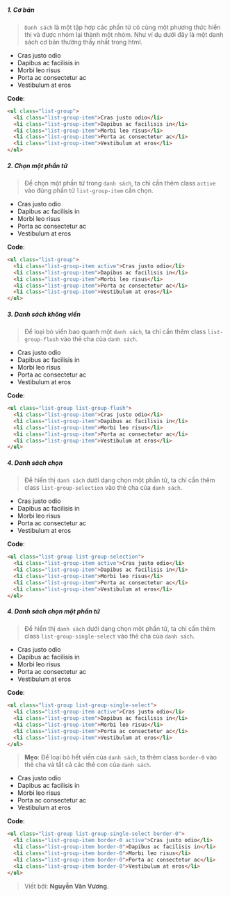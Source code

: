 ##### 1. Cơ bản
> `Danh sách` là một tập hợp các phần tử có cùng một phương thức hiển thị và được nhóm lại thành một nhóm. Như ví dụ dưới đây là một danh sách cơ bản thường thấy nhất trong html.

<ul class="list-group mb-2">
  <li class="list-group-item">Cras justo odio</li>
  <li class="list-group-item">Dapibus ac facilisis in</li>
  <li class="list-group-item">Morbi leo risus</li>
  <li class="list-group-item">Porta ac consectetur ac</li>
  <li class="list-group-item">Vestibulum at eros</li>
</ul>

**Code**:
```html
<ul class="list-group">
  <li class="list-group-item">Cras justo odio</li>
  <li class="list-group-item">Dapibus ac facilisis in</li>
  <li class="list-group-item">Morbi leo risus</li>
  <li class="list-group-item">Porta ac consectetur ac</li>
  <li class="list-group-item">Vestibulum at eros</li>
</ul>
```
##### 2. Chọn một phần tử
> Để chọn một phần tử trong `danh sách`, ta chỉ cần thêm class `active` vào đúng phần tử `list-group-item` cần chọn.
<ul class="list-group mb-2">
  <li class="list-group-item active">Cras justo odio</li>
  <li class="list-group-item">Dapibus ac facilisis in</li>
  <li class="list-group-item">Morbi leo risus</li>
  <li class="list-group-item">Porta ac consectetur ac</li>
  <li class="list-group-item">Vestibulum at eros</li>
</ul>

**Code**:
```html
<ul class="list-group">
  <li class="list-group-item active">Cras justo odio</li>
  <li class="list-group-item">Dapibus ac facilisis in</li>
  <li class="list-group-item">Morbi leo risus</li>
  <li class="list-group-item">Porta ac consectetur ac</li>
  <li class="list-group-item">Vestibulum at eros</li>
</ul>
```
##### 3. Danh sách không viền
> Để loại bỏ viền bao quanh một `danh sách`, ta chỉ cần thêm class `list-group-flush` vào thẻ cha của `danh sách`.
<ul class="list-group list-group-flush mb-2">
  <li class="list-group-item">Cras justo odio</li>
  <li class="list-group-item">Dapibus ac facilisis in</li>
  <li class="list-group-item">Morbi leo risus</li>
  <li class="list-group-item">Porta ac consectetur ac</li>
  <li class="list-group-item">Vestibulum at eros</li>
</ul>

**Code**:
```html
<ul class="list-group list-group-flush">
  <li class="list-group-item">Cras justo odio</li>
  <li class="list-group-item">Dapibus ac facilisis in</li>
  <li class="list-group-item">Morbi leo risus</li>
  <li class="list-group-item">Porta ac consectetur ac</li>
  <li class="list-group-item">Vestibulum at eros</li>
</ul>
```
##### 4. Danh sách chọn
> Để hiển thị `danh sách` dưới dạng chọn một phần tử, ta chỉ cần thêm class `list-group-selection` vào thẻ cha của `danh sách`.
<ul class="list-group list-group-selection mb-2">
  <li class="list-group-item active">Cras justo odio</li>
  <li class="list-group-item">Dapibus ac facilisis in</li>
  <li class="list-group-item">Morbi leo risus</li>
  <li class="list-group-item">Porta ac consectetur ac</li>
  <li class="list-group-item">Vestibulum at eros</li>
</ul>

**Code**:
```html
<ul class="list-group list-group-selection">
  <li class="list-group-item active">Cras justo odio</li>
  <li class="list-group-item">Dapibus ac facilisis in</li>
  <li class="list-group-item">Morbi leo risus</li>
  <li class="list-group-item">Porta ac consectetur ac</li>
  <li class="list-group-item">Vestibulum at eros</li>
</ul>
```
##### 4. Danh sách chọn một phần tử
> Để hiển thị `danh sách` dưới dạng chọn một phần tử, ta chỉ cần thêm class `list-group-single-select` vào thẻ cha của `danh sách`.
<ul class="list-group list-group-single-select mb-2">
  <li class="list-group-item active">Cras justo odio</li>
  <li class="list-group-item">Dapibus ac facilisis in</li>
  <li class="list-group-item">Morbi leo risus</li>
  <li class="list-group-item">Porta ac consectetur ac</li>
  <li class="list-group-item">Vestibulum at eros</li>
</ul>

**Code**:
```html
<ul class="list-group list-group-single-select">
  <li class="list-group-item active">Cras justo odio</li>
  <li class="list-group-item">Dapibus ac facilisis in</li>
  <li class="list-group-item">Morbi leo risus</li>
  <li class="list-group-item">Porta ac consectetur ac</li>
  <li class="list-group-item">Vestibulum at eros</li>
</ul>
```
> **Mẹo**: Để loại bỏ hết viền của `danh sách`, ta thêm class `border-0` vào thẻ cha và tất cả các thẻ con của `danh sách`.

<ul class="list-group list-group-single-select border-0 mb-2">
  <li class="list-group-item border-0 active">Cras justo odio</li>
  <li class="list-group-item border-0">Dapibus ac facilisis in</li>
  <li class="list-group-item border-0">Morbi leo risus</li>
  <li class="list-group-item border-0">Porta ac consectetur ac</li>
  <li class="list-group-item border-0">Vestibulum at eros</li>
</ul>

**Code**:
```html
<ul class="list-group list-group-single-select border-0">
  <li class="list-group-item border-0 active">Cras justo odio</li>
  <li class="list-group-item border-0">Dapibus ac facilisis in</li>
  <li class="list-group-item border-0">Morbi leo risus</li>
  <li class="list-group-item border-0">Porta ac consectetur ac</li>
  <li class="list-group-item border-0">Vestibulum at eros</li>
</ul>
```

<div class="mt-2"></div>

> Viết bởi: **Nguyễn Văn Vương**.